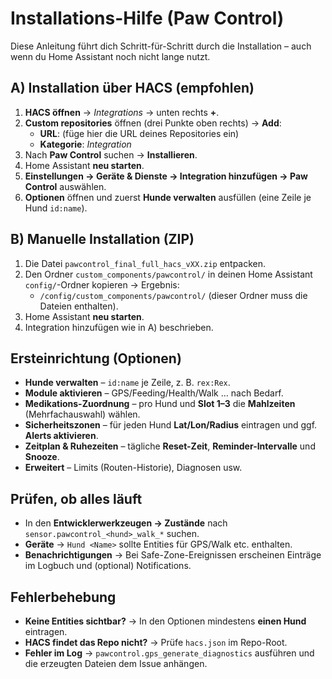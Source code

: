 
# Installations-Hilfe (Paw Control)

Diese Anleitung führt dich Schritt-für-Schritt durch die Installation – auch wenn du Home Assistant noch nicht lange nutzt.

## A) Installation über HACS (empfohlen)
1. **HACS öffnen** → *Integrations* → unten rechts **+**.
2. **Custom repositories** öffnen (drei Punkte oben rechts) → **Add**:
   - **URL**: (füge hier die URL deines Repositories ein)
   - **Kategorie**: *Integration*
3. Nach **Paw Control** suchen → **Installieren**.
4. Home Assistant **neu starten**.
5. **Einstellungen → Geräte & Dienste → Integration hinzufügen → Paw Control** auswählen.
6. **Optionen** öffnen und zuerst **Hunde verwalten** ausfüllen (eine Zeile je Hund `id:name`).

## B) Manuelle Installation (ZIP)
1. Die Datei `pawcontrol_final_full_hacs_vXX.zip` entpacken.
2. Den Ordner `custom_components/pawcontrol/` in deinen Home Assistant `config/`-Ordner kopieren → Ergebnis:
   - `/config/custom_components/pawcontrol/` (dieser Ordner muss die Dateien enthalten).
3. Home Assistant **neu starten**.
4. Integration hinzufügen wie in A) beschrieben.

## Ersteinrichtung (Optionen)
- **Hunde verwalten** – `id:name` je Zeile, z. B. `rex:Rex`.
- **Module aktivieren** – GPS/Feeding/Health/Walk … nach Bedarf.
- **Medikations-Zuordnung** – pro Hund und **Slot 1–3** die **Mahlzeiten** (Mehrfachauswahl) wählen.
- **Sicherheitszonen** – für jeden Hund **Lat/Lon/Radius** eintragen und ggf. **Alerts aktivieren**.
- **Zeitplan & Ruhezeiten** – tägliche **Reset-Zeit**, **Reminder-Intervalle** und **Snooze**.
- **Erweitert** – Limits (Routen-Historie), Diagnosen usw.

## Prüfen, ob alles läuft
- In den **Entwicklerwerkzeugen → Zustände** nach `sensor.pawcontrol_<hund>_walk_*` suchen.
- **Geräte** → `Hund <Name>` sollte Entities für GPS/Walk etc. enthalten.
- **Benachrichtigungen** → Bei Safe-Zone-Ereignissen erscheinen Einträge im Logbuch und (optional) Notifications.

## Fehlerbehebung
- **Keine Entities sichtbar?** → In den Optionen mindestens **einen Hund** eintragen.
- **HACS findet das Repo nicht?** → Prüfe `hacs.json` im Repo-Root.
- **Fehler im Log** → `pawcontrol.gps_generate_diagnostics` ausführen und die erzeugten Dateien dem Issue anhängen.
